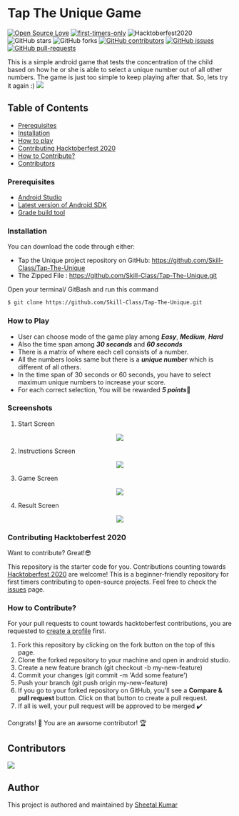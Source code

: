 
# Tap The Unique Game

[![Open Source Love](https://badges.frapsoft.com/os/v1/open-source.svg?v=103)](https://github.com/ellerbrock/open-source-badges/) [![first-timers-only](https://img.shields.io/badge/first--timers--only-friendly-blue.svg?style=flat-square)](https://www.firsttimersonly.com/)
![Hacktoberfest2020](https://img.shields.io/github/hacktoberfest/2020/badges/shields?label=hacktoberfest%202020)
![GitHub stars](https://img.shields.io/github/stars/Skill-Class/Tap-The-Unique?style=social)
![GitHub forks](https://img.shields.io/github/forks/Skill-Class/Tap-The-Unique?style=social)
[![GitHub contributors](https://img.shields.io/github/contributors/Skill-Class/Tap-The-Unique.svg)](https://GitHub.com/Skill-Class/Tap-The-Unique/graphs/contributors/)
[![GitHub issues](https://img.shields.io/github/issues/Skill-Class/Tap-The-Unique.svg)](https://GitHub.com/abhishekraj272/youtube-video-lister/issues/)
[![GitHub pull-requests](https://img.shields.io/github/issues-pr/Skill-Class/Tap-The-Unique.svg)](https://GitHub.com/Skill-Class/Tap-The-Unique/pull/)

This is a simple android game that tests the concentration of the child based on how he or she is able to select a unique number out of all other numbers. The game is just too simple to keep playing after that. So, lets try it again :)
![](https://github.com/Skill-Class/Tap-The-Unique/blob/master/Android%20Mobile%20%E2%80%93%2012.png)

## Table of Contents

-   [Prerequisites](#prerequisites)
-   [Installation](#installation)
-   [How to play](#how-to-play)
-   [Contributing Hacktoberfest 2020](#contributing-hacktoberfest-2020)
-   [How to Contribute?](#how-to-contribute)
-   [Contributors](#contributors)

### Prerequisites

 - [Android Studio](https://developer.android.com/studio)
 - [Latest version of Android SDK](https://developer.android.com/studio/index.html#downloads)
 - [Grade build tool](https://gradle.org/)

### Installation 

You can download the code through either:

-   Tap the Unique project repository on GitHub: <https://github.com/Skill-Class/Tap-The-Unique>
-   The Zipped File : <https://github.com/Skill-Class/Tap-The-Unique.git>

Open your terminal/ GitBash and run this command
```sh
$ git clone https://github.com/Skill-Class/Tap-The-Unique.git
```

### How to Play 
 - User can choose mode of the game play among ***Easy***, ***Medium***, ***Hard***
 - Also the time span among ***30 seconds*** and ***60 seconds***
 - There is a matrix of where each cell consists of a number.
 - All the numbers looks same but there is a ***unique number*** which is different of all others.
 - In the time span of 30 seconds or 60 seconds, you have to select maximum unique numbers to increase your score.
 - For each correct selection, You will be rewarded ***5 points***🥇

### Screenshots
1) Start Screen

<div align="center">
<img src="https://github.com/Skill-Class/Tap-The-Unique/blob/master/Android%20Mobile%20%E2%80%93%203.png" >
</div>

2) Instructions Screen

<div align="center">
<img src="https://github.com/Skill-Class/Tap-The-Unique/blob/master/Android%20Mobile%20%E2%80%93%206.png" >
</div>

3) Game Screen

<div align="center">
<img src="https://github.com/Skill-Class/Tap-The-Unique/blob/master/Android%20Mobile%20%E2%80%93%204.png" >
</div>

4) Result Screen

<div align="center">
<img src="https://github.com/Skill-Class/Tap-The-Unique/blob/master/Android%20Mobile%20%E2%80%93%205.png" >
</div>

### Contributing Hacktoberfest 2020 

Want to contribute? Great!😎

This repository is the starter code for you. Contributions counting towards [Hacktoberfest 2020](https://hacktoberfest.digitalocean.com/) are welcome! This is a beginner-friendly repository for first timers contributing to open-source projects. Feel free to check the [issues](https://github.com/Skill-Class/Tap-The-Unique/issues) page.

### How to Contribute?
For your pull requests to count towards hacktoberfest contributions, you are requested to [create a profile](https://hacktoberfest.digitalocean.com/) first.

1) Fork this repository by clicking on the fork button on the top of this page.
2) Clone the forked repository to your machine and open in android studio.
3) Create a new feature branch (git checkout -b my-new-feature)
4) Commit your changes (git commit -m 'Add some feature')
5) Push your branch (git push origin my-new-feature)
6) If you go to your forked repository on GitHub, you'll see a **Compare & pull request** button. Click on that button to create a pull request.
7) If all is well, your pull request will be approved to be merged ✔️

Congrats! 🎉 You are an awsome contributor! 🏆

## Contributors

[![](https://contributors-img.web.app/image?repo=Skill-Class/Tap-The-Unique)](https://github.com/Skill-Class/Tap-The-Unique/graphs/contributors)

## Author 
This project is authored and maintained by [Sheetal Kumar](https://github.com/ksheetal)